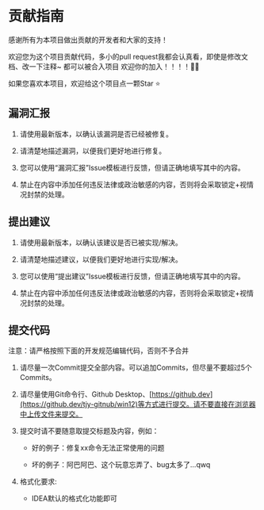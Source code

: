 # 贡献指南

感谢所有为本项目做出贡献的开发者和大家的支持！

欢迎您为这个项目贡献代码，多小的pull request我都会认真看，即使是修改文档、改一下注释~ 都可以被合入项目 欢迎你的加入！！！！:woman_teacher:

如果您喜欢本项目，欢迎给这个项目点一颗Star :star:

## 漏洞汇报

1. 请使用最新版本，以确认该漏洞是否已经被修复。

2. 请清楚地描述漏洞，以便我们更好地进行修复。

3. 您可以使用“漏洞汇报”Issue模板进行反馈，但请正确地填写其中的内容。

4. 禁止在内容中添加任何违反法律或政治敏感的内容，否则将会采取锁定+视情况封禁的处理。

## 提出建议

1. 请使用最新版本，以确认该建议是否已被实现/解决。

2. 请清楚地描述建议，以便我们更好地进行实现/解决。

3. 您可以使用“提出建议”Issue模板进行反馈，但请正确地填写其中的内容。

4. 禁止在内容中添加任何违反法律或政治敏感的内容，否则将会采取锁定+视情况封禁的处理。

## 提交代码

注意：请严格按照下面的开发规范编辑代码，否则不予合并

1. 请尽量一次Commit提交全部内容。可以追加Commits，但尽量不要超过5个Commits。

2. 请尽量使用Git命令行、Github Desktop、[https://github.dev](https://github.dev/tjy-gitnub/win12)等方式进行提交。请不要直接在浏览器中上传文件来提交。

3. 提交时请不要随意取提交标题及内容，例如：
   
   - 好的例子：修复xx命令无法正常使用的问题
   
   - 坏的例子：阿巴阿巴、这个玩意忘弄了、bug太多了...qwq

4. 格式化要求:
   
   - IDEA默认的格式化功能即可
